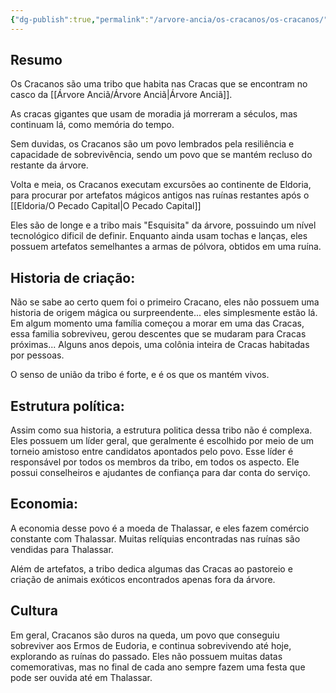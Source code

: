 ```yaml
---
{"dg-publish":true,"permalink":"/arvore-ancia/os-cracanos/os-cracanos/"}
---
```



## Resumo

Os Cracanos são uma tribo que habita nas Cracas que se encontram no casco da [[Árvore Anciã/Árvore Anciã\|Árvore Anciã]].

As cracas gigantes que usam de moradia já morreram a séculos, mas continuam lá, como memória do tempo. 

Sem duvidas, os Cracanos são um povo lembrados pela resiliência e capacidade de sobrevivência, sendo um povo que se mantém recluso do restante da árvore.

Volta e meia, os Cracanos executam excursões ao continente de Eldoria, para procurar por artefatos mágicos antigos nas ruínas restantes após o  [[Eldoria/O Pecado Capital\|O Pecado Capital]]

Eles são de longe e a tribo mais "Esquisita" da árvore, possuindo um nível tecnológico dificil de definir. Enquanto ainda usam tochas e lanças, eles possuem artefatos semelhantes a armas de pólvora, obtidos em uma ruína. 

## Historia de criação:

Não se sabe ao certo quem foi o primeiro Cracano, eles não possuem uma historia de origem mágica ou surpreendente... eles simplesmente estão lá. Em algum momento uma família começou a morar em uma das Cracas,  essa familia sobreviveu, gerou descentes que se mudaram para Cracas próximas... Alguns anos depois, uma colônia inteira de Cracas habitadas por pessoas. 

O senso de união da tribo é forte, e é os que os mantém vivos. 

## Estrutura política:

Assim como sua historia, a estrutura politica dessa tribo não é complexa. Eles possuem um líder geral, que geralmente é escolhido por meio de um torneio amistoso entre candidatos apontados pelo povo. Esse líder é responsável por todos os membros da tribo, em todos os aspecto. Ele possui conselheiros e ajudantes de confiança para dar conta do serviço.

## Economia:

A economia desse povo é a moeda de Thalassar, e eles fazem comércio constante com Thalassar. Muitas relíquias encontradas nas ruínas são vendidas para Thalassar. 

Além de artefatos, a tribo dedica algumas das Cracas ao pastoreio e criação de animais exóticos encontrados apenas fora da árvore. 

## Cultura

Em geral, Cracanos são duros na queda, um povo que conseguiu sobreviver aos Ermos de Eudoria, e continua sobrevivendo até hoje, explorando as ruínas do passado. Eles não possuem muitas datas comemorativas, mas no final de cada ano sempre fazem uma festa que pode ser ouvida até em Thalassar. 